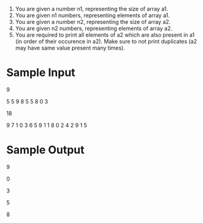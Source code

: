 1. You are given a number n1, representing the size of array a1.
2. You are given n1 numbers, representing elements of array a1.
3. You are given a number n2, representing the size of array a2.
4. You are given n2 numbers, representing elements of array a2.
5. You are required to print all elements of a2 which are also present in a1 (in order of their occurence in a2). Make sure to not print duplicates (a2 may have same value present many times).


# Sample Input

9

5
5
9
8
5
5
8
0
3


18

9
7
1
0
3
6
5
9
1
1
8
0
2
4
2
9
1
5

# Sample Output

9

0

3

5

8